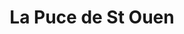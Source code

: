 ---
layout: artisan
title: La Puce de St Ouen
description: Diplômée des Beaux-Arts, je capture les instants de vie à travers des dessins épurés et personnalisés. Envoyez-moi une photo, et je la transforme en illustration unique. Mes créations – portraits, fresques, cartes, tote bags et plus – sont disponibles en boutique et sur Etsy. Originaire du Mans, j’ai dédié une collection à ma ville natale et réalise aussi des portraits de villes sur demande. Passionnée de transmission, je propose des cours de dessin pour tous, toute l’année et pendant les vacances, dans un cadre propice à la créativité.
profileImage: 
socialLinks:
  - url: https://lapucedestouen.com/
    icon: tabler:world
  - url: https://www.facebook.com/lapucedestouen
    icon: tabler:brand-facebook
  - url: https://www.instagram.com/lapuce2stouen/
    icon: tabler:brand-instagram
gallery:
  - /images/artisans/laPuceDeStOuen/image1.webp
  - /images/artisans/laPuceDeStOuen/image2.webp
  - /images/artisans/laPuceDeStOuen/image3.webp
  - /images/artisans/laPuceDeStOuen/image4.webp
  - /images/artisans/laPuceDeStOuen/image5.webp
  - /images/artisans/laPuceDeStOuen/image6.webp  
categories:
  - illustration
---